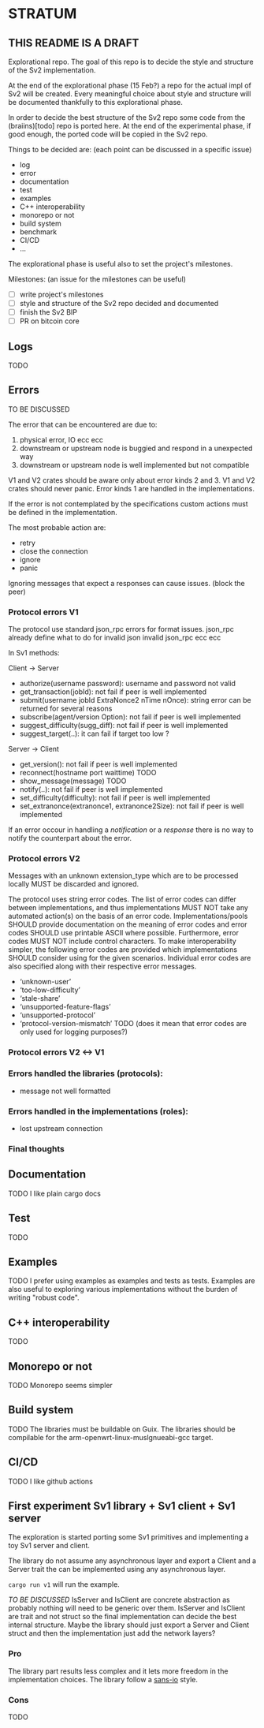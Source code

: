 # STRATUM

## THIS README IS A DRAFT

Explorational repo. The goal of this repo is to decide the style and structure of the Sv2
implementation.

At the end of the explorational phase (15 Feb?) a repo for the actual impl of Sv2 will be created.
Every meaningful choice about style and structure will be documented thankfully to this
explorational phase.

In order to decide the best structure of the Sv2 repo some code from the (braiins)[todo] repo is
ported here. At the end of the experimental phase, if good enough, the ported code will be
copied in the Sv2 repo.

Things to be decided are: (each point can be discussed in a specific issue)
* log
* error
* documentation
* test
* examples
* C++ interoperability
* monorepo or not
* build system
* benchmark
* CI/CD
* ...

The explorational phase is useful also to set the project's milestones.

Milestones: (an issue for the milestones can be useful)
- [ ] write project's milestones
- [ ] style and structure of the Sv2 repo decided and documented
- [ ] finish the Sv2 BIP
- [ ] PR on bitcoin core

## Logs
TODO

## Errors
TO BE DISCUSSED

The error that can be encountered are due to:

1) physical error, IO ecc ecc
2) downstream or upstream node is buggied and respond in a unexpected way
3) downstream or upstream node is well implemented but not compatible

V1 and V2 crates should be aware only about error kinds 2 and 3.
V1 and V2 crates should never panic.
Error kinds 1 are handled in the implementations.

If the error is not contemplated by the specifications custom actions must be defined in the
implementation.

The most probable action are:
* retry
* close the connection
* ignore
* panic

Ignoring messages that expect a responses can cause issues. (block the peer)

### Protocol errors V1
The protocol use standard json_rpc errors for format issues.
json_rpc already define what to do for invalid json invalid json_rpc ecc ecc

In Sv1 methods:

Client -> Server
* authorize(username password): username and password not valid
* get_transaction(jobId): not fail if peer is well implemented
* submit(username jobId ExtraNonce2 nTime nOnce): string error can be returned for several reasons
* subscribe(agent/version Option<extranonce1>): not fail if peer is well implemented
* suggest_difficulty(sugg_diff): not fail if peer is well implemented
* suggest_target(..): it can fail if target too low ?

Server -> Client
* get_version(): not fail if peer is well implemented
* reconnect(hostname port waittime) TODO
* show_message(message) TODO
* notify(..): not fail if peer is well implemented
* set_difficulty(difficulty): not fail if peer is well implemented
* set_extranonce(extranonce1, extranonce2Size): not fail if peer is well implemented

If an error occour in handling a _notification_ or a _response_ there is no way to notify the
counterpart about the error. 

### Protocol errors V2

Messages with an unknown extension_type which are to be processed locally  MUST be discarded and 
ignored.

The protocol uses string error codes. The list of error codes can differ between
implementations, and thus implementations MUST NOT take any automated action(s) on the
basis of an error code. Implementations/pools SHOULD provide documentation on the
meaning of error codes and error codes SHOULD use printable ASCII where possible.
Furthermore, error codes MUST NOT include control characters.
To make interoperability simpler, the following error codes are provided which
implementations SHOULD consider using for the given scenarios. Individual error codes are
also specified along with their respective error messages.
* ‘unknown-user’
* ‘too-low-difficulty’
* ‘stale-share’
* ‘unsupported-feature-flags’
* ‘unsupported-protocol’
* ‘protocol-version-mismatch’
TODO (does it mean that error codes are only used for logging purposes?)

### Protocol errors V2 <-> V1

### Errors handled the libraries (protocols):

* message not well formatted

### Errors handled in the implementations (roles):

* lost upstream connection

### Final thoughts

## Documentation
TODO
I like plain cargo docs

## Test
TODO

## Examples
TODO
I prefer using examples as examples and tests as tests. Examples are also useful to exploring
various implementations without the burden of writing "robust code".

## C++ interoperability
TODO

## Monorepo or not
TODO
Monorepo seems simpler

## Build system
TODO
The libraries must be buildable on Guix. The libraries should be compilable for the
arm-openwrt-linux-muslgnueabi-gcc target.

## CI/CD
TODO
I like github actions

## First experiment Sv1 library + Sv1 client + Sv1 server
The exploration is started porting some Sv1 primitives and implementing a toy Sv1 server and client.

The library do not assume any asynchronous layer and export a Client and a Server trait the can be
implemented using any asynchronous layer.

`cargo run v1` will run the example.

*TO BE DISCUSSED*
IsServer and IsClient are concrete abstraction as probably nothing will need to be generic over them.
IsServer and IsClient are trait and not struct so the final implementation can decide the best
internal structure. Maybe the library should just export a Server and Client struct and then the
implementation just add the network layers?

### Pro
The library part results less complex and it lets more freedom in the implementation choices.
The library follow a [sans-io](https://sans-io.readthedocs.io/) style.

### Cons
TODO
